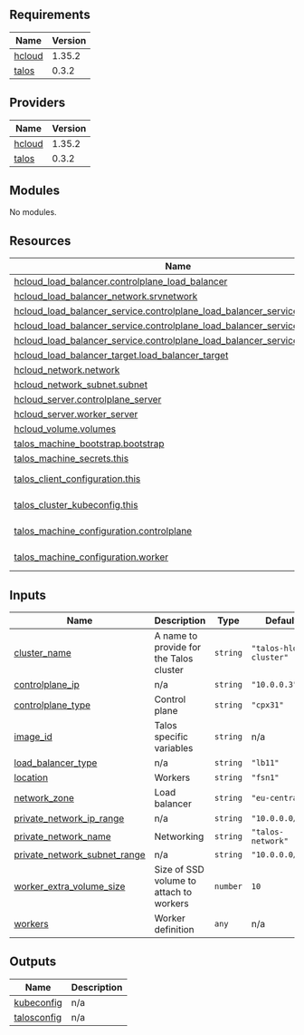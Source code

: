 <!-- BEGIN_TF_DOCS -->
## Requirements

| Name | Version |
|------|---------|
| <a name="requirement_hcloud"></a> [hcloud](#requirement\_hcloud) | 1.35.2 |
| <a name="requirement_talos"></a> [talos](#requirement\_talos) | 0.3.2 |

## Providers

| Name | Version |
|------|---------|
| <a name="provider_hcloud"></a> [hcloud](#provider\_hcloud) | 1.35.2 |
| <a name="provider_talos"></a> [talos](#provider\_talos) | 0.3.2 |

## Modules

No modules.

## Resources

| Name | Type |
|------|------|
| [hcloud_load_balancer.controlplane_load_balancer](https://registry.terraform.io/providers/hetznercloud/hcloud/1.35.2/docs/resources/load_balancer) | resource |
| [hcloud_load_balancer_network.srvnetwork](https://registry.terraform.io/providers/hetznercloud/hcloud/1.35.2/docs/resources/load_balancer_network) | resource |
| [hcloud_load_balancer_service.controlplane_load_balancer_service_kubectl](https://registry.terraform.io/providers/hetznercloud/hcloud/1.35.2/docs/resources/load_balancer_service) | resource |
| [hcloud_load_balancer_service.controlplane_load_balancer_service_mayastor](https://registry.terraform.io/providers/hetznercloud/hcloud/1.35.2/docs/resources/load_balancer_service) | resource |
| [hcloud_load_balancer_service.controlplane_load_balancer_service_talosctl](https://registry.terraform.io/providers/hetznercloud/hcloud/1.35.2/docs/resources/load_balancer_service) | resource |
| [hcloud_load_balancer_target.load_balancer_target](https://registry.terraform.io/providers/hetznercloud/hcloud/1.35.2/docs/resources/load_balancer_target) | resource |
| [hcloud_network.network](https://registry.terraform.io/providers/hetznercloud/hcloud/1.35.2/docs/resources/network) | resource |
| [hcloud_network_subnet.subnet](https://registry.terraform.io/providers/hetznercloud/hcloud/1.35.2/docs/resources/network_subnet) | resource |
| [hcloud_server.controlplane_server](https://registry.terraform.io/providers/hetznercloud/hcloud/1.35.2/docs/resources/server) | resource |
| [hcloud_server.worker_server](https://registry.terraform.io/providers/hetznercloud/hcloud/1.35.2/docs/resources/server) | resource |
| [hcloud_volume.volumes](https://registry.terraform.io/providers/hetznercloud/hcloud/1.35.2/docs/resources/volume) | resource |
| [talos_machine_bootstrap.bootstrap](https://registry.terraform.io/providers/siderolabs/talos/0.3.2/docs/resources/machine_bootstrap) | resource |
| [talos_machine_secrets.this](https://registry.terraform.io/providers/siderolabs/talos/0.3.2/docs/resources/machine_secrets) | resource |
| [talos_client_configuration.this](https://registry.terraform.io/providers/siderolabs/talos/0.3.2/docs/data-sources/client_configuration) | data source |
| [talos_cluster_kubeconfig.this](https://registry.terraform.io/providers/siderolabs/talos/0.3.2/docs/data-sources/cluster_kubeconfig) | data source |
| [talos_machine_configuration.controlplane](https://registry.terraform.io/providers/siderolabs/talos/0.3.2/docs/data-sources/machine_configuration) | data source |
| [talos_machine_configuration.worker](https://registry.terraform.io/providers/siderolabs/talos/0.3.2/docs/data-sources/machine_configuration) | data source |

## Inputs

| Name | Description | Type | Default | Required |
|------|-------------|------|---------|:--------:|
| <a name="input_cluster_name"></a> [cluster\_name](#input\_cluster\_name) | A name to provide for the Talos cluster | `string` | `"talos-hloud-cluster"` | no |
| <a name="input_controlplane_ip"></a> [controlplane\_ip](#input\_controlplane\_ip) | n/a | `string` | `"10.0.0.3"` | no |
| <a name="input_controlplane_type"></a> [controlplane\_type](#input\_controlplane\_type) | Control plane | `string` | `"cpx31"` | no |
| <a name="input_image_id"></a> [image\_id](#input\_image\_id) | Talos specific variables | `string` | n/a | yes |
| <a name="input_load_balancer_type"></a> [load\_balancer\_type](#input\_load\_balancer\_type) | n/a | `string` | `"lb11"` | no |
| <a name="input_location"></a> [location](#input\_location) | Workers | `string` | `"fsn1"` | no |
| <a name="input_network_zone"></a> [network\_zone](#input\_network\_zone) | Load balancer | `string` | `"eu-central"` | no |
| <a name="input_private_network_ip_range"></a> [private\_network\_ip\_range](#input\_private\_network\_ip\_range) | n/a | `string` | `"10.0.0.0/16"` | no |
| <a name="input_private_network_name"></a> [private\_network\_name](#input\_private\_network\_name) | Networking | `string` | `"talos-network"` | no |
| <a name="input_private_network_subnet_range"></a> [private\_network\_subnet\_range](#input\_private\_network\_subnet\_range) | n/a | `string` | `"10.0.0.0/24"` | no |
| <a name="input_worker_extra_volume_size"></a> [worker\_extra\_volume\_size](#input\_worker\_extra\_volume\_size) | Size of SSD volume to attach to workers | `number` | `10` | no |
| <a name="input_workers"></a> [workers](#input\_workers) | Worker definition | `any` | n/a | yes |

## Outputs

| Name | Description |
|------|-------------|
| <a name="output_kubeconfig"></a> [kubeconfig](#output\_kubeconfig) | n/a |
| <a name="output_talosconfig"></a> [talosconfig](#output\_talosconfig) | n/a |
<!-- END_TF_DOCS -->